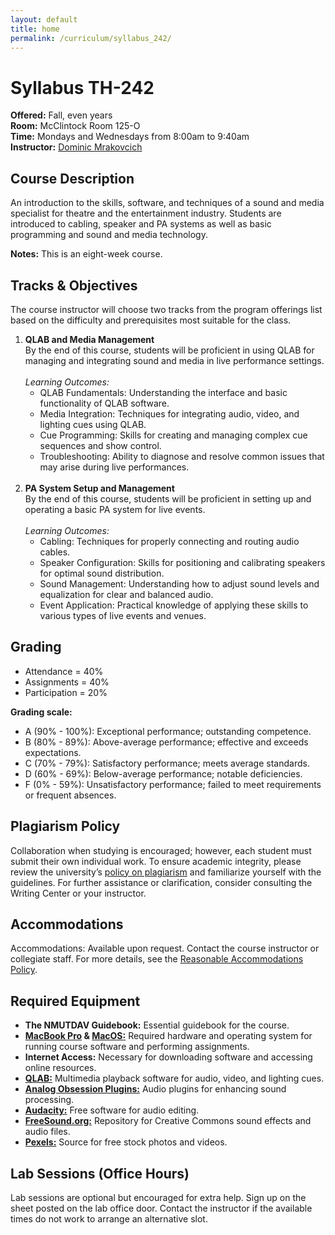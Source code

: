 ```yaml
---
layout: default
title: home
permalink: /curriculum/syllabus_242/
---
```

# Syllabus TH-242
**Offered:** Fall, even years<br>
**Room:** McClintock Room 125-O<br>
**Time:** Mondays and Wednesdays from 8:00am to 9:40am<br>
**Instructor:** <a href="https://nmu.edu/theatreanddance/dominic-mrakovcich"> Dominic Mrakovcich</a>

## Course Description
An introduction to the skills, software, and techniques of a sound and media specialist for theatre and the entertainment industry. Students are introduced to cabling, speaker and PA systems as well as basic programming and sound and media technology. 

**Notes:** This is an eight-week course.

## Tracks & Objectives
The course instructor will choose two tracks from the program offerings list based on the difficulty and prerequisites most suitable for the class.

1. **QLAB and Media Management**<br>
By the end of this course, students will be proficient in using QLAB for managing and integrating sound and media in live performance settings.<br><br>
    *Learning Outcomes:*
    - QLAB Fundamentals: Understanding the interface and basic functionality of QLAB software.
    - Media Integration: Techniques for integrating audio, video, and lighting cues using QLAB.
    - Cue Programming: Skills for creating and managing complex cue sequences and show control.
    - Troubleshooting: Ability to diagnose and resolve common issues that may arise during live performances.<br><br>
2. **PA System Setup and Management**<br>
By the end of this course, students will be proficient in setting up and operating a basic PA system for live events.<br><br>
*Learning Outcomes:*
    - Cabling: Techniques for properly connecting and routing audio cables.
    - Speaker Configuration: Skills for positioning and calibrating speakers for optimal sound distribution.
    - Sound Management: Understanding how to adjust sound levels and equalization for clear and balanced audio.
    - Event Application: Practical knowledge of applying these skills to various types of live events and venues.

## Grading
- Attendance = 40%
- Assignments = 40%
- Participation = 20%

**Grading scale:**<br>
- A (90% - 100%): Exceptional performance; outstanding competence.
- B (80% - 89%): Above-average performance; effective and exceeds expectations.
- C (70% - 79%): Satisfactory performance; meets average standards.
- D (60% - 69%): Below-average performance; notable deficiencies.
- F (0% - 59%): Unsatisfactory performance; failed to meet requirements or frequent absences.

## Plagiarism Policy
Collaboration when studying is encouraged; however, each student must submit their own individual work. To ensure academic integrity, please review the university’s [policy on plagiarism](https://nmu.edu/writingcenter/plagiarism) and familiarize yourself with the guidelines. For further assistance or clarification, consider consulting the Writing Center or your instructor.

## Accommodations
Accommodations: Available upon request. Contact the course instructor or collegiate staff. For more details, see the [Reasonable Accommodations Policy](https://nmu.edu/disabilityservices/draft-reasonable-accommodation-policy).

## Required Equipment
- **The NMUTDAV Guidebook:** Essential guidebook for the course.
- **[MacBook Pro](https://www.apple.com/) & [MacOS:](https://www.apple.com/macos/sonoma/)** Required hardware and operating system for running course software and performing assignments.
- **Internet Access:** Necessary for downloading software and accessing online resources.
- **[QLAB:](https://Qlab.app)** Multimedia playback software for audio, video, and lighting cues.
- **[Analog Obsession Plugins:](https://https://analogobsession.com/)** Audio plugins for enhancing sound processing.
- **[Audacity:](https://www.audacityteam.org/)** Free software for audio editing.
- **[FreeSound.org:](https://freesound.org)** Repository for Creative Commons sound effects and audio files.
- **[Pexels:](https://pexels.com)** Source for free stock photos and videos.

## Lab Sessions (Office Hours)
Lab sessions are optional but encouraged for extra help. Sign up on the sheet posted on the lab office door. Contact the instructor if the available times do not work to arrange an alternative slot.